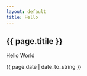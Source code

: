 ```yaml
---
layout: default
title: Hello
---
```


<h2>{{ page.titile }}</h2>
<p>Hello World</p>
<p>{{ page.date | date_to_string }}</p>
